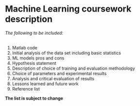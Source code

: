 <h1>Machine Learning coursework description</h1>

<h6>The following to be included:</h6>

<ol>
  <li>Matlab code</li>
  <liProblem description</li>
<li>Initial analysis of the data set including basic statistics</li>
<li>ML models pros and cons</li>
<li>Hypothesis statement</li>
<li>Description of choice of training and evaluation methodology</li>
<li>Choice of parameters and experimental results</li>
<li>Analysis and critical evaluation of results</li>
<li>Lessons learned and future work </li>
<li>Reference list</li>
  </ol>
  
  <p><b>The list is subject to change<b></p>
